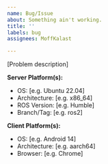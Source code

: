 ```yaml
---
name: Bug/Issue
about: Something ain't working.
title: ''
labels: bug
assignees: MoffKalast

---
```


[Problem description]

**Server Platform(s):**
 - OS: [e.g. Ubuntu 22.04]
 - Architecture: [e.g. x86_64]
 - ROS Version: [e.g. Humble]
 - Branch/Tag: [e.g. ros2]

**Client Platform(s):**
 - OS: [e.g. Android 14]
 - Architecture: [e.g. aarch64]
 - Browser: [e.g. Chrome]
